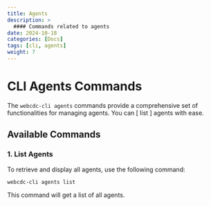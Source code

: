 ```yaml
---
title: Agents
description: >
  #### Commands related to agents
date: 2024-10-18
categories: [Docs]
tags: [cli, agents]
weight: 7
---
```


# CLI Agents Commands

The `webcdc-cli agents` commands provide a comprehensive set of functionalities for managing agents. You can [ list ] agents with ease.

## Available Commands

### 1. List Agents

To retrieve and display all agents, use the following command:

```bash
webcdc-cli agents list
```

This command will get a list of all agents.
